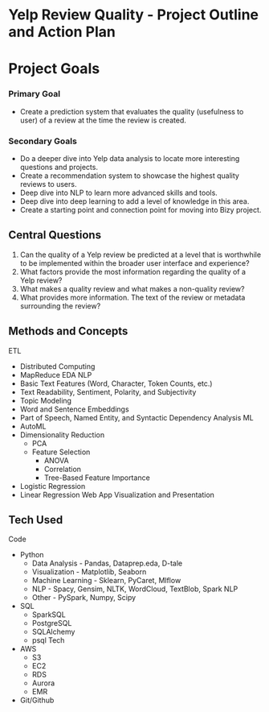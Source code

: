# Yelp Review Quality - Project Outline and Action Plan

# Project Goals

### Primary Goal 

* Create a prediction system that evaluates the quality (usefulness to user) of a review at the time the review is created.

### Secondary Goals

* Do a deeper dive into Yelp data analysis to locate more interesting questions and projects.
* Create a recommendation system to showcase the highest quality reviews to users.
* Deep dive into NLP to learn more advanced skills and tools.
* Deep dive into deep learning to add a level of knowledge in this area.
* Create a starting point and connection point for moving into Bizy project.

## Central Questions

1. Can the quality of a Yelp review be predicted at a level that is worthwhile to be implemented within the broader user interface and experience?
2. What factors provide the most information regarding the quality of a Yelp review?
3. What makes a quality review and what makes a non-quality review?
4. What provides more information. The text of the review or metadata surrounding the review?

## Methods and Concepts

ETL
* Distributed Computing
* MapReduce
EDA
NLP
* Basic Text Features (Word, Character, Token Counts, etc.)
* Text Readability, Sentiment, Polarity, and Subjectivity
* Topic Modeling
* Word and Sentence Embeddings
* Part of Speech, Named Entity, and Syntactic Dependency Analysis
ML
* AutoML
* Dimensionality Reduction
    * PCA
    * Feature Selection
        * ANOVA
        * Correlation
        * Tree-Based Feature Importance
* Logistic Regression
* Linear Regression
Web App
Visualization and Presentation

## Tech Used

Code
* Python
    * Data Analysis - Pandas, Dataprep.eda, D-tale
    * Visualization - Matplotlib, Seaborn
    * Machine Learning - Sklearn, PyCaret, Mlflow
    * NLP - Spacy, Gensim, NLTK, WordCloud, TextBlob, Spark NLP
    * Other - PySpark, Numpy, Scipy
* SQL 
    * SparkSQL
    * PostgreSQL
    * SQLAlchemy
    * psql
Tech
* AWS
    * S3
    * EC2
    * RDS
    * Aurora
    * EMR 
* Git/Github